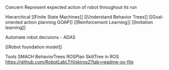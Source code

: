 Concern
Represent expected action of robot throughout its run

Hierarchical [[Finite State Machines]]
[[Understand Behavior Trees]]
[[Goal-oriented action planning GOAP]]
[[Reinforcement Learning]]
[[Imitation learning]]

Automate robot decisions - ADAS

[[Robot foundation model]]

Tools
SMACH
BehaviorTrees
ROSPlan
SkillTree in ROS
https://github.com/RobotLabLTH/skiros2?tab=readme-ov-file